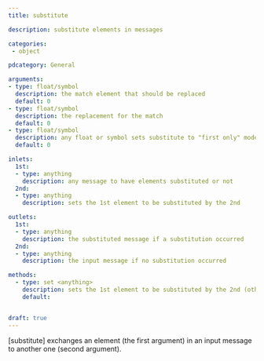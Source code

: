 ```yaml
---
title: substitute

description: substitute elements in messages

categories:
 - object

pdcategory: General

arguments:
- type: float/symbol
  description: the match element that should be replaced 
  default: 0
- type: float/symbol
  description: the replacement for the match 
  default: 0
- type: float/symbol
  description: any float or symbol sets substitute to "first only" mode
  default: 0

inlets:
  1st:
  - type: anything
    description: any message to have elements substituted or not
  2nd:
  - type: anything
    description: sets the 1st element to be substituted by the 2nd

outlets:
  1st:
  - type: anything
    description: the substituted message if a substitution occurred
  2nd:
  - type: anything
    description: the input message if no substitution occurred

methods:
  - type: set <anything>
    description: sets the 1st element to be substituted by the 2nd (other elements are ignored)
    default: 


draft: true
---
```


[substitute] exchanges an element (the first argument) in an input message to another one (second argument).